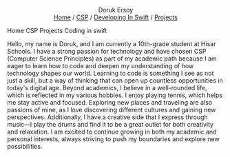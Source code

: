 <p align="center">
Doruk Ersoy
<br>
<a href="https://dorukersoy34.github.io/README.md">Home</a> /
<a href="https://dorukersoy34.github.io/CSP.html">CSP</a> /
<a href="https://dorukersoy34.github.io/developing in swift.html">Developing In Swift</a> /
<a href="https://dorukersoy34.github.io/projects.html">Projects</a>
<br>
</p>
<p align="center">

Home CSP Projects Coding in swift
</p>
Hello, my name is Doruk, and I am currently a 10th-grade student at Hisar Schools. I have a strong passion for technology and have chosen CSP (Computer Science Principles) as part of my academic path because I am eager to learn how to code and deepen my understanding of how technology shapes our world. Learning to code is something I see as not just a skill, but a way of thinking that can open up countless opportunities in today's digital age.
Beyond academics, I believe in a well-rounded life, which is reflected in my various hobbies. I enjoy playing tennis, which helps me stay active and focused. Exploring new places and traveling are also passions of mine, as I love discovering different cultures and gaining new perspectives. Additionally, I have a creative side that I express through music—I play the drums and find it to be a great outlet for both creativity and relaxation.
I am excited to continue growing in both my academic and personal interests, always striving to push my boundaries and explore new possibilities.

<!-- chat gpt helped write my introduction -->




